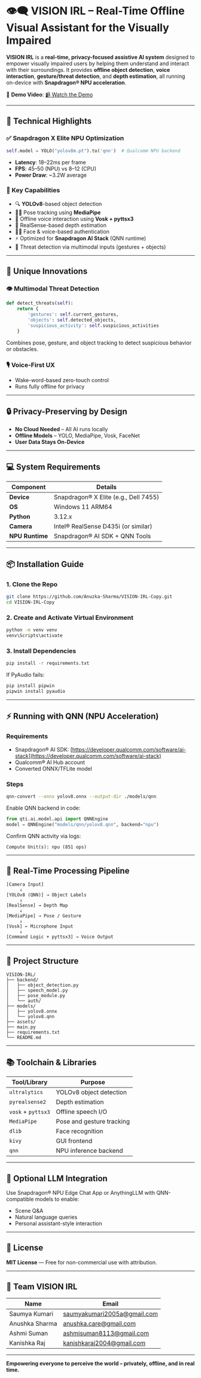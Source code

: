 
# 👁️‍🗨️ VISION IRL – Real-Time Offline Visual Assistant for the Visually Impaired

**VISION IRL** is a **real-time, privacy-focused assistive AI system** designed to empower visually impaired users by helping them understand and interact with their surroundings. It provides **offline object detection**, **voice interaction**, **gesture/threat detection**, and **depth estimation**, all running on-device with **Snapdragon® NPU acceleration**.

🚀 **Demo Video**:
[📹 Watch the Demo](https://drive.google.com/file/d/1bQobFbd8DvbZDF8yxgi3RAKp73mLcX4y/view?usp=sharing)

---

## 🔧 Technical Highlights

### ✅ Snapdragon X Elite NPU Optimization

```python
self.model = YOLO("yolov8m.pt").to('qnn')  # Qualcomm NPU backend
```

* **Latency**: 18–22ms per frame
* **FPS**: 45–50 (NPU) vs 8–12 (CPU)
* **Power Draw**: \~3.2W average

### 🧠 Key Capabilities

* 🔍 **YOLOv8**-based object detection
* 🧍‍♂️ Pose tracking using **MediaPipe**
* 🎤 Offline voice interaction using **Vosk + pyttsx3**
* 🎥 RealSense-based depth estimation
* 🧑‍💼 Face & voice-based authentication
* ⚡ Optimized for **Snapdragon AI Stack** (QNN runtime)
* 🧭 Threat detection via multimodal inputs (gestures + objects)

---

## 🌟 Unique Innovations

### 👁️ Multimodal Threat Detection

```python
def detect_threats(self):
    return {
        'gestures': self.current_gestures,
        'objects': self.detected_objects,
        'suspicious_activity': self.suspicious_activities
    }
```

Combines pose, gesture, and object tracking to detect suspicious behavior or obstacles.

### 🎙️ Voice-First UX

* Wake-word-based zero-touch control
* Runs fully offline for privacy

---

## 🔒 Privacy-Preserving by Design

* **No Cloud Needed** – All AI runs locally
* **Offline Models** – YOLO, MediaPipe, Vosk, FaceNet
* **User Data Stays On-Device**

---

## 💻 System Requirements

| Component       | Details                               |
| --------------- | ------------------------------------- |
| **Device**      | Snapdragon® X Elite (e.g., Dell 7455) |
| **OS**          | Windows 11 ARM64                      |
| **Python**      | 3.12.x                                |
| **Camera**      | Intel® RealSense D435i (or similar)   |
| **NPU Runtime** | Snapdragon® AI SDK + QNN Tools        |

---

## 📦 Installation Guide

### 1. Clone the Repo

```bash
git clone https://github.com/Anuzka-Sharma/VISION-IRL-Copy.git
cd VISION-IRL-Copy
```

### 2. Create and Activate Virtual Environment

```bash
python -m venv venv
venv\Scripts\activate
```

### 3. Install Dependencies

```bash
pip install -r requirements.txt
```

If PyAudio fails:

```bash
pip install pipwin
pipwin install pyaudio
```

---

## ⚡ Running with QNN (NPU Acceleration)

### Requirements

* Snapdragon® AI SDK: [https://developer.qualcomm.com/software/ai-stack](https://developer.qualcomm.com/software/ai-stack)
* Qualcomm® AI Hub account
* Converted ONNX/TFLite model

### Steps

```bash
qnn-convert --onnx yolov8.onnx --output-dir ./models/qnn
```

Enable QNN backend in code:

```python
from qti.ai.model.api import QNNEngine
model = QNNEngine("models/qnn/yolov8.qnn", backend="npu")
```

Confirm QNN activity via logs:

```
Compute Unit(s): npu (851 ops)
```

---

## 🔁 Real-Time Processing Pipeline

```plaintext
[Camera Input]
     ↓
[YOLOv8 (QNN)] → Object Labels
     ↓
[RealSense] → Depth Map
     ↓
[MediaPipe] → Pose / Gesture
     ↓
[Vosk] ← Microphone Input
     ↓
[Command Logic + pyttsx3] → Voice Output
```

---

## 🧩 Project Structure

```
VISION-IRL/
├── backend/
│   ├── object_detection.py
│   ├── speech_model.py
│   ├── pose_module.py
│   └── auth/
├── models/
│   ├── yolov8.onnx
│   └── yolov8.qnn
├── assets/
├── main.py
├── requirements.txt
└── README.md
```

---

## 📚 Toolchain & Libraries

| Tool/Library       | Purpose                   |
| ------------------ | ------------------------- |
| `ultralytics`      | YOLOv8 object detection   |
| `pyrealsense2`     | Depth estimation          |
| `vosk` + `pyttsx3` | Offline speech I/O        |
| `MediaPipe`        | Pose and gesture tracking |
| `dlib`             | Face recognition          |
| `kivy`             | GUI frontend              |
| `qnn`              | NPU inference backend     |

---

## 🧠 Optional LLM Integration

Use Snapdragon® NPU Edge Chat App or AnythingLLM with QNN-compatible models to enable:

* Scene Q\&A
* Natural language queries
* Personal assistant-style interaction

---

## 📄 License

**MIT License** — Free for non-commercial use with attribution.

---

## 🤝 Team VISION IRL

| Name           | Email                                                             |
| -------------- | ----------------------------------------------------------------- |
| Saumya Kumari  | [saumyakumari2005a@gmail.com](mailto:saumyakumari2005a@gmail.com) |
| Anushka Sharma | [anushka.care@gmail.com](mailto:anushka.care@gmail.com)           |
| Ashmi Suman    | [ashmisuman8113@gmail.com](mailto:ashmisuman8113@gmail.com)       |
| Kanishka Raj   | [kanishkaraj2004@gmail.com](mailto:kanishkaraj2004@gmail.com)     |

---

**Empowering everyone to perceive the world – privately, offline, and in real time.**

